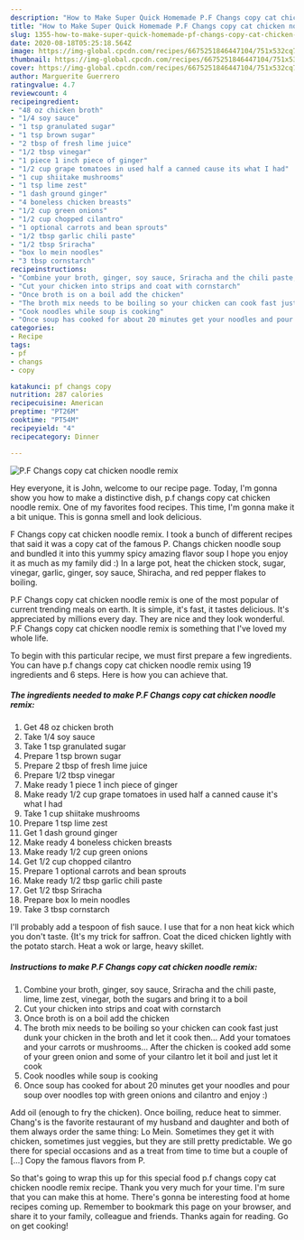 ```yaml
---
description: "How to Make Super Quick Homemade P.F Changs copy cat chicken noodle remix"
title: "How to Make Super Quick Homemade P.F Changs copy cat chicken noodle remix"
slug: 1355-how-to-make-super-quick-homemade-pf-changs-copy-cat-chicken-noodle-remix
date: 2020-08-18T05:25:18.564Z
image: https://img-global.cpcdn.com/recipes/6675251846447104/751x532cq70/pf-changs-copy-cat-chicken-noodle-remix-recipe-main-photo.jpg
thumbnail: https://img-global.cpcdn.com/recipes/6675251846447104/751x532cq70/pf-changs-copy-cat-chicken-noodle-remix-recipe-main-photo.jpg
cover: https://img-global.cpcdn.com/recipes/6675251846447104/751x532cq70/pf-changs-copy-cat-chicken-noodle-remix-recipe-main-photo.jpg
author: Marguerite Guerrero
ratingvalue: 4.7
reviewcount: 4
recipeingredient:
- "48 oz chicken broth"
- "1/4 soy sauce"
- "1 tsp granulated sugar"
- "1 tsp brown sugar"
- "2 tbsp of fresh lime juice"
- "1/2 tbsp vinegar"
- "1 piece 1 inch piece of ginger"
- "1/2 cup grape tomatoes in used half a canned cause its what I had"
- "1 cup shiitake mushrooms"
- "1 tsp lime zest"
- "1 dash ground ginger"
- "4 boneless chicken breasts"
- "1/2 cup green onions"
- "1/2 cup chopped cilantro"
- "1 optional carrots and bean sprouts"
- "1/2 tbsp garlic chili paste"
- "1/2 tbsp Sriracha"
- "box lo mein noodles"
- "3 tbsp cornstarch"
recipeinstructions:
- "Combine your broth, ginger, soy sauce, Sriracha and the chili paste, lime, lime zest, vinegar, both the sugars and bring it to a boil"
- "Cut your chicken into strips and coat with cornstarch"
- "Once broth is on a boil add the chicken"
- "The broth mix needs to be boiling so your chicken can cook fast just dunk your chicken in the broth and let it cook then... Add your tomatoes and your carrots or mushrooms... After the chicken is cooked add some of your green onion and some of your cilantro let it boil and just let it cook"
- "Cook noodles while soup is cooking"
- "Once soup has cooked for about 20 minutes get your noodles and pour soup over noodles top with green onions and cilantro and enjoy :)"
categories:
- Recipe
tags:
- pf
- changs
- copy

katakunci: pf changs copy 
nutrition: 287 calories
recipecuisine: American
preptime: "PT26M"
cooktime: "PT54M"
recipeyield: "4"
recipecategory: Dinner

---
```



![P.F Changs copy cat chicken noodle remix](https://img-global.cpcdn.com/recipes/6675251846447104/751x532cq70/pf-changs-copy-cat-chicken-noodle-remix-recipe-main-photo.jpg)

Hey everyone, it is John, welcome to our recipe page. Today, I'm gonna show you how to make a distinctive dish, p.f changs copy cat chicken noodle remix. One of my favorites food recipes. This time, I'm gonna make it a bit unique. This is gonna smell and look delicious.

F Changs copy cat chicken noodle remix. I took a bunch of different recipes that said it was a copy cat of the famous P. Changs chicken noodle soup and bundled it into this yummy spicy amazing flavor soup I hope you enjoy it as much as my family did :) In a large pot, heat the chicken stock, sugar, vinegar, garlic, ginger, soy sauce, Shiracha, and red pepper flakes to boiling.

P.F Changs copy cat chicken noodle remix is one of the most popular of current trending meals on earth. It is simple, it's fast, it tastes delicious. It's appreciated by millions every day. They are nice and they look wonderful. P.F Changs copy cat chicken noodle remix is something that I've loved my whole life.


To begin with this particular recipe, we must first prepare a few ingredients. You can have p.f changs copy cat chicken noodle remix using 19 ingredients and 6 steps. Here is how you can achieve that.

<!--inarticleads1-->

##### The ingredients needed to make P.F Changs copy cat chicken noodle remix:

1. Get 48 oz chicken broth
1. Take 1/4 soy sauce
1. Take 1 tsp granulated sugar
1. Prepare 1 tsp brown sugar
1. Prepare 2 tbsp of fresh lime juice
1. Prepare 1/2 tbsp vinegar
1. Make ready 1 piece 1 inch piece of ginger
1. Make ready 1/2 cup grape tomatoes in used half a canned cause it&#39;s what I had
1. Take 1 cup shiitake mushrooms
1. Prepare 1 tsp lime zest
1. Get 1 dash ground ginger
1. Make ready 4 boneless chicken breasts
1. Make ready 1/2 cup green onions
1. Get 1/2 cup chopped cilantro
1. Prepare 1 optional carrots and bean sprouts
1. Make ready 1/2 tbsp garlic chili paste
1. Get 1/2 tbsp Sriracha
1. Prepare box lo mein noodles
1. Take 3 tbsp cornstarch


I&#39;ll probably add a tespoon of fish sauce. I use that for a non heat kick which you don&#39;t taste. {It&#39;s my trick for saffron. Coat the diced chicken lightly with the potato starch. Heat a wok or large, heavy skillet. 

<!--inarticleads2-->

##### Instructions to make P.F Changs copy cat chicken noodle remix:

1. Combine your broth, ginger, soy sauce, Sriracha and the chili paste, lime, lime zest, vinegar, both the sugars and bring it to a boil
1. Cut your chicken into strips and coat with cornstarch
1. Once broth is on a boil add the chicken
1. The broth mix needs to be boiling so your chicken can cook fast just dunk your chicken in the broth and let it cook then... Add your tomatoes and your carrots or mushrooms... After the chicken is cooked add some of your green onion and some of your cilantro let it boil and just let it cook
1. Cook noodles while soup is cooking
1. Once soup has cooked for about 20 minutes get your noodles and pour soup over noodles top with green onions and cilantro and enjoy :)


Add oil (enough to fry the chicken). Once boiling, reduce heat to simmer. Chang&#39;s is the favorite restaurant of my husband and daughter and both of them always order the same thing: Lo Mein. Sometimes they get it with chicken, sometimes just veggies, but they are still pretty predictable. We go there for special occasions and as a treat from time to time but a couple of […] Copy the famous flavors from P. 

So that's going to wrap this up for this special food p.f changs copy cat chicken noodle remix recipe. Thank you very much for your time. I'm sure that you can make this at home. There's gonna be interesting food at home recipes coming up. Remember to bookmark this page on your browser, and share it to your family, colleague and friends. Thanks again for reading. Go on get cooking!
